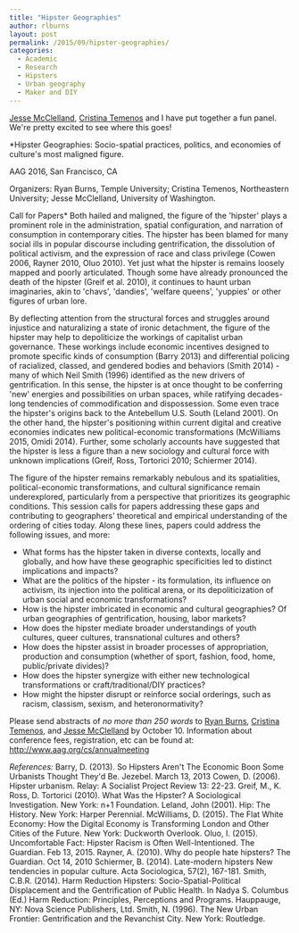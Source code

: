 ```yaml
---
title: "Hipster Geographies"
author: rlburns
layout: post
permalink: /2015/09/hipster-geographies/
categories:
  - Academic
  - Research
  - Hipsters
  - Urban geography
  - Maker and DIY
---
```

[Jesse McClelland](http://depts.washington.edu/geog/graduate-students/), [Cristina Temenos](http://www.sfu.ca/~ctemenos/) and I have put together a fun panel. We're pretty excited to see where this goes!

*Hipster Geographies: Socio-spatial practices, politics, and economies of culture's most maligned figure.

AAG 2016, San Francisco, CA

Organizers: Ryan Burns, Temple University; Cristina Temenos, Northeastern University; Jesse McClelland, University of Washington.

Call for Papers*
Both hailed and maligned, the figure of the 'hipster' plays a prominent role in the administration, spatial configuration, and narration of consumption in contemporary cities. The hipster has been blamed for many social ills in popular discourse including gentrification, the dissolution of political activism, and the expression of race and class privilege \(Cowen 2006, Rayner 2010, Oluo 2010\). Yet just what the hipster is remains loosely mapped and poorly articulated. Though some have already pronounced the death of the hipster \(Greif et al. 2010\), it continues to haunt urban imaginaries, akin to 'chavs', 'dandies', 'welfare queens', 'yuppies' or other figures of urban lore.
 
By deflecting attention from the structural forces and struggles around injustice and naturalizing a state of ironic detachment, the figure of the hipster may help to depoliticize the workings of capitalist urban governance. These workings include economic incentives designed to promote specific kinds of consumption \(Barry 2013\) and differential policing of racialized, classed, and gendered bodies and behaviors \(Smith 2014\) - many of which Neil Smith \(1996\) identified as the new drivers of gentrification. In this sense, the hipster is at once thought to be conferring 'new' energies and possibilities on urban spaces, while ratifying decades-long tendencies of commodification and dispossession. Some even trace the hipster's origins back to the Antebellum U.S. South \(Leland 2001\). On the other hand, the hipster's positioning within current digital and creative economies indicates new political-economic transformations \(McWilliams 2015, Omidi 2014\). Further, some scholarly accounts have suggested that the hipster is less a figure than a new sociology and cultural force with unknown implications \(Greif, Ross, Tortorici 2010; Schiermer 2014\).

The figure of the hipster remains remarkably nebulous and its spatialities, political-economic transformations, and cultural significance remain underexplored, particularly from a perspective that prioritizes its geographic conditions. This session calls for papers addressing these gaps and contributing to geographers' theoretical and empirical understanding of the ordering of cities today. Along these lines, papers could address the following issues, and more:

- What forms has the hipster taken in diverse contexts, locally and globally, and how have these geographic specificities led to distinct implications and impacts?
- What are the politics of the hipster - its formulation, its influence on activism, its injection into the political arena, or its depoliticization of urban social and economic transformations?
- How is the hipster imbricated in economic and cultural geographies? Of urban geographies of gentrification, housing, labor markets? 
- How does the hipster mediate broader understandings of youth cultures, queer cultures, transnational cultures and others?
- How does the hipster assist in broader processes of appropriation, production and consumption \(whether of sport, fashion, food, home, public/private divides\)?
- How does the hipster synergize with either new technological transformations or craft/traditional/DIY practices?
- How might the hipster disrupt or reinforce social orderings, such as racism, classism, sexism, and heteronormativity?

Please send abstracts of *no more than 250 words* to [Ryan Burns](ryan.burns@temple.edu), [Cristina Temenos](c.temenos@neu.edu), and [Jesse McClelland](jmcclell@uw.edu) by October 10. 
Information about conference fees, registration, etc can be found at: http://www.aag.org/cs/annualmeeting

*References:* 
Barry, D. \(2013\). So Hipsters Aren't The Economic Boon Some Urbanists Thought They'd Be. Jezebel. March 13, 2013
Cowen, D. \(2006\). Hipster urbanism. Relay: A Socialist Project Review 13: 22-23.
Greif, M., K. Ross, D. Tortorici \(2010\). What Was the Hipster? A Sociological Investigation. New York: n+1 Foundation. 
Leland, John \(2001\). Hip: The History. New York: Harper Perennial.
McWilliams, D. \(2015\). The Flat White Economy: How the Digital Economy is Transforming London and Other Cities of the Future. New York: Duckworth Overlook.
Oluo, I. \(2015\). Uncomfortable Fact: Hipster Racism is Often Well-Intentioned. The Guardian. Feb 13, 2015.
Rayner, A. \(2010\). Why do people hate hipsters? The Guardian. Oct 14, 2010
Schiermer, B. \(2014\). Late-modern hipsters New tendencies in popular culture. Acta Sociologica, 57\(2\), 167-181.
Smith, C.B.R. \(2014\). Harm Reduction Hipsters: Socio-Spatial-Political Displacement and the Gentrification of Public Health. In Nadya S. Columbus \(Ed.\) Harm Reduction: Principles, Perceptions and Programs. Hauppauge, NY: Nova Science Publishers, Ltd.
Smith, N. \(1996\). The New Urban Frontier: Gentrification and the Revanchist City. New York: Routledge.

